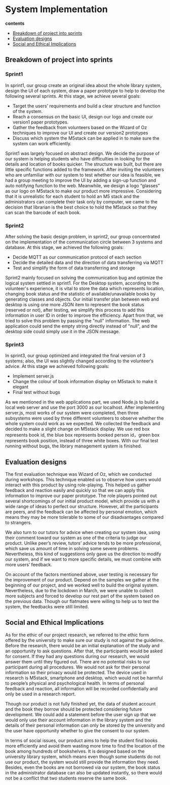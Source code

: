 # System Implementation

**contents**
- [Breakdown of project into sprints](#breakdown-of-project-into-sprints)
- [Evaluation designs](#evaluation-designs)
- [Social and Ethical Implications](#social-and-ethical-implications)


## Breakdown of project into sprints
### Sprint1

In sprint1, our group create an original idea about the whole library system, design the UI of each system, draw a paper prototype to help to develop the following several sprints. At this stage, we achieve several goals:

- Target the users’ requirements and build a clear structure and function of the system.
- Reach a consensus on the basic UI, design our logo and create our version1 paper prototypes.
- Gather the feedback from volunteers based on the Wizard of Oz techniques to improve our UI and create our version2 prototypes
- Discuss which system the M5stack can be applied in to make sure the system can work efficiently.

Sprint1 was largely focused on abstract design. We decide the purpose of our system is helping students who have difficulties in looking for the details and location of books quicker. The structure was built, but there are little specific functions added to the framework. After inviting the volunteers who are unfamiliar with our system to test whether our idea is feasible, we had a group meeting to improve the UI by adding a sign-up function and auto notifying function to the web. Meanwhile, we design a logo “glasses” as our logo on M5stack to make our product more impressive. Considering that it is unrealistic for each student to hold an M5 stack and the administrators can complete their task only by computer, we came to the decision that librarian is the best choice to hold the M5stack so that they can scan the barcode of each book.

### Sprint2

After solving the basic design problem, in sprint2, our group concentrated on the implementation of the communication circle between 3 systems and database. At this stage, we achieved the following goals:

- Decide MQTT as our communication protocol of each section
- Decide the detailed data and the direction of data transferring via MQTT
- Test and simplify the form of data transferring and storage

Sprint2 mainly focused on solving the communication bug and optimize the logical system settled in sprint1. For the Desktop system, according to the volunteer's experience, it is vital to store the data which represents location, changing book status and the statistic of available/unavailable books by generating classes and objects. Our initial transfer plan between web and desktop is using one more JSON item to represent the book status (reserved or not), after testing, we simplify this process to add this information in user ID in order to improve the efficiency. Apart from that, we tried to solve this problem by passing the "null" information. The web application could send the empty string directly instead of "null", and the desktop side could simply use it in the JSON message.



### Sprint3

In sprint3, our group optimized and integrated the final version of 3 systems; also, the UI was slightly changed according to the volunteer‘s advice. At this stage we achieved following goals:

- Implement server.js
- Change the colour of book information display on M5stack to make it elegant
- Final test without bugs

As we mentioned in the web applications part, we used Node.js to build a local web server and use the port 3000 as our localhost. After implementing server.js, most works of our system were completed, then three subsystems were used by three different volunteers to observe whether the whole system could work as we expected. We collected the feedback and decided to make a slight change on M5stack display. We use red box represents book id, the blue box represents booked person id，green box represents book position, instead of three white boxes. With our final test running without bugs, the library management system is finished.

    

## Evaluation designs
The first evaluation technique was Wizard of Oz, which we conducted during workshops. This technique enabled us to observe how users would interact with this product by using role-playing. This helped us gather feedback and reaction easily and quickly so that we can apply this information to improve our paper prototype. The role players pointed out several shortcomings of our initial product model, which provide us with a wide range of ideas to perfect our structure. However, all the participants are peers, and the feedback can be affected by personal emotion, which means they may be more tolerable to some of our disadvantages compared to strangers.

We also turn to our tutors for advice when creating our system idea, using their comment toward our system as one of the criteria to judge our product. Unlike peer’s review, tutors’ advice tends to be more professional, which save us amount of time in solving some severe problems. Nevertheless, this kind of suggestions only gave us the direction to modify our system, and if we want to more specific details, we must combine with more users’ feedback.

On account of the factors mentioned above, user testing is necessary for the improvement of our product. Depend on the samples we gather at the beginning of our project, and we worked well to build the original system. Nevertheless, due to the lockdown in March, we were unable to collect more subjects and forced to develop our rest part of the system based on the previous data. Though our flatmates were willing to help us to test the system, the feedbacks were still limited. 




## Social and Ethical Implications
As for the ethic of our project research, we referred to the ethic form offered by the university to make sure our study is not against the guideline. Before the research, there would be an initial explanation of the study and an opportunity to ask questions. After that, the participants would be asked for consent. If they had any questions during our research, we would answer them until they figured out.
There are no potential risks to our participant during all procedures. We would not ask for their personal information so their privacy would be protected. The device used in research is M5stack, smartphone and desktop, which would not be harmful to people’s physical and psychological health.
In terms of personal feedback and reaction, all information will be recorded confidentially and only be used in a research report. 

Though our product is not fully finished yet, the data of student account and the book they borrow should be protected considering future development. We could add a statement before the user sign up that we would only use their account information in the library system and the details of their personal information can only be stored by the university and the user have opportunity whether to give the consent to our system.

In terms of social issues, our product aims to help the student find books more efficiently and avoid them wasting more time to find the location of the book among hundreds of bookshelves. It is designed based on the university library system, which means even though some students do not use our product, the system would still provide the information they need. Besides, even the books are not borrowed via our system, the book status in the administrator database can also be updated instantly, so there would not be a conflict that two students reserve the same book. 
